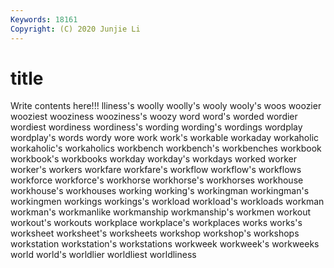 ```yaml
---
Keywords: 18161
Copyright: (C) 2020 Junjie Li
---
```


# title

Write contents here!!!
lliness's 
woolly 
woolly's
wooly 
wooly's 
woos 
woozier 
wooziest 
wooziness 
wooziness's 
woozy 
word 
word's
worded 
wordier 
wordiest 
wordiness 
wordiness's 
wording 
wording's 
wordings 
wordplay 
wordplay's
words 
wordy 
wore 
work 
work's 
workable 
workaday 
workaholic 
workaholic's 
workaholics
workbench 
workbench's 
workbenches 
workbook 
workbook's 
workbooks 
workday 
workday's 
workdays 
worked
worker 
worker's 
workers 
workfare 
workfare's 
workflow 
workflow's 
workflows 
workforce 
workforce's
workhorse 
workhorse's 
workhorses 
workhouse 
workhouse's 
workhouses 
working 
working's 
workingman 
workingman's
workingmen 
workings 
workings's 
workload 
workload's 
workloads 
workman 
workman's 
workmanlike 
workmanship
workmanship's 
workmen 
workout 
workout's 
workouts 
workplace 
workplace's 
workplaces 
works 
works's
worksheet 
worksheet's 
worksheets 
workshop 
workshop's 
workshops 
workstation 
workstation's 
workstations 
workweek
workweek's 
workweeks 
world 
world's 
worldlier 
worldliest 
worldliness 

